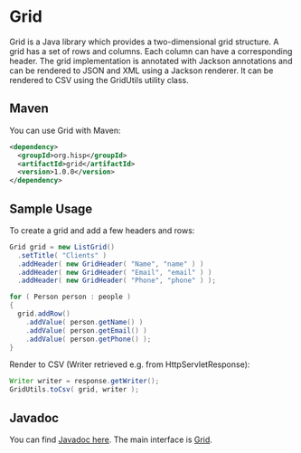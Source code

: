 # Grid

Grid is a Java library which provides a two-dimensional grid structure. A grid has a set of rows and columns. Each column can have a corresponding header. The grid implementation is annotated with Jackson annotations and can be rendered to JSON and XML using a Jackson renderer. It can be rendered to CSV using the GridUtils utility class.

## Maven

You can use Grid with Maven:

```xml
<dependency>
  <groupId>org.hisp</groupId>
  <artifactId>grid</artifactId>
  <version>1.0.0</version>
</dependency>
```

## Sample Usage

To create a grid and add a few headers and rows:

```java
Grid grid = new ListGrid()
  .setTitle( "Clients" )
  .addHeader( new GridHeader( "Name", "name" ) )
  .addHeader( new GridHeader( "Email", "email" ) )
  .addHeader( new GridHeader( "Phone", "phone" ) );

for ( Person person : people )
{
  grid.addRow()
    .addValue( person.getName() )
    .addValue( person.getEmail() )
    .addValue( person.getPhone() );
}
```

Render to CSV (Writer retrieved e.g. from HttpServletResponse):

```java
Writer writer = response.getWriter();
GridUtils.toCsv( grid, writer );
```

## Javadoc

You can find [Javadoc here](https://ci.dhis2.org/job/grid-javadoc/javadoc/). The main interface is [Grid](https://ci.dhis2.org/job/grid-javadoc/javadoc/org/hisp/grid/Grid.html).
